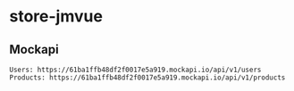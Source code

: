 # store-jmvue

## Mockapi
```
Users: https://61ba1ffb48df2f0017e5a919.mockapi.io/api/v1/users
Products: https://61ba1ffb48df2f0017e5a919.mockapi.io/api/v1/products
```

